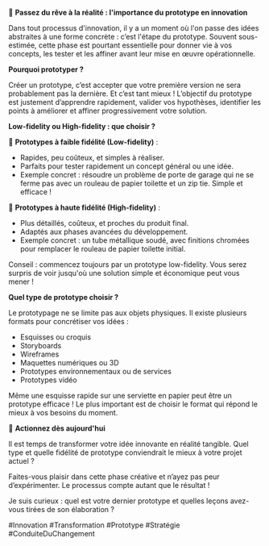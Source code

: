 🚀 **Passez du rêve à la réalité : l'importance du prototype en innovation**

Dans tout processus d'innovation, il y a un moment où l'on passe des idées abstraites à une forme concrète : c’est l'étape du prototype. Souvent sous-estimée, cette phase est pourtant essentielle pour donner vie à vos concepts, les tester et les affiner avant leur mise en œuvre opérationnelle.

**Pourquoi prototyper ?**

Créer un prototype, c’est accepter que votre première version ne sera probablement pas la dernière. Et c’est tant mieux ! L’objectif du prototype est justement d’apprendre rapidement, valider vos hypothèses, identifier les points à améliorer et affiner progressivement votre solution.

**Low-fidelity ou High-fidelity : que choisir ?**

🔹 **Prototypes à faible fidélité (Low-fidelity)** :
- Rapides, peu coûteux, et simples à réaliser.
- Parfaits pour tester rapidement un concept général ou une idée.
- Exemple concret : résoudre un problème de porte de garage qui ne se ferme pas avec un rouleau de papier toilette et un zip tie. Simple et efficace !

🔹 **Prototypes à haute fidélité (High-fidelity)** :
- Plus détaillés, coûteux, et proches du produit final.
- Adaptés aux phases avancées du développement.
- Exemple concret : un tube métallique soudé, avec finitions chromées pour remplacer le rouleau de papier toilette initial.

Conseil : commencez toujours par un prototype low-fidelity. Vous serez surpris de voir jusqu'où une solution simple et économique peut vous mener !

**Quel type de prototype choisir ?**

Le prototypage ne se limite pas aux objets physiques. Il existe plusieurs formats pour concrétiser vos idées :
- Esquisses ou croquis
- Storyboards
- Wireframes
- Maquettes numériques ou 3D
- Prototypes environnementaux ou de services
- Prototypes vidéo

Même une esquisse rapide sur une serviette en papier peut être un prototype efficace ! Le plus important est de choisir le format qui répond le mieux à vos besoins du moment.

🎯 **Actionnez dès aujourd'hui**

Il est temps de transformer votre idée innovante en réalité tangible. Quel type et quelle fidélité de prototype conviendrait le mieux à votre projet actuel ?

Faites-vous plaisir dans cette phase créative et n’ayez pas peur d’expérimenter. Le processus compte autant que le résultat !

Je suis curieux : quel est votre dernier prototype et quelles leçons avez-vous tirées de son élaboration ?

#Innovation #Transformation #Prototype #Stratégie #ConduiteDuChangement

